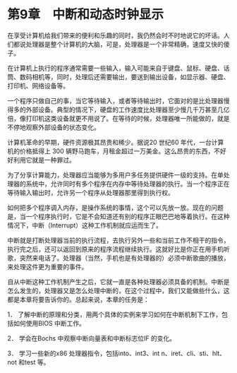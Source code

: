    

# 第9章　中断和动态时钟显示

在享受计算机给我们带来的便利和乐趣的同时，我仍然会时不时地说它的坏话。人们都说处理器是整个计算机的大脑，可是，处理器是一个非常精确，速度又快的傻子。

在计算机上执行的程序通常需要一些输入，输入可能来自于键盘、鼠标、硬盘、话筒、数码相机等，同时，处理后还需要输出，要送到输出设备，如显示器、硬盘、打印机、网络设备等。

一个程序只做自己的事，当它等待输入，或者等待输出时，它面对的是比处理器慢得多的外部设备。典型的情况下，硬盘的工作速度比处理器至少慢几千万甚至几亿倍，像打印机这类设备就更不用说了。在等待的时候，处理器唯一所能做的，就是不停地观察外部设备的状态变化。

计算机革命的早期，硬件资源极其昂贵和稀少。据说20 世纪60 年代，一台计算机的价格抵得上 300 辆野马跑车，月租金超过一万美金。这么昂贵的东西，不好好利用它就是一种罪过。

为了分享计算能力，处理器应当能够为多用户多任务提供硬件一级的支持。在单处理器的系统中，允许同时有多个程序在内存中等待处理器的执行。当一个程序正在等待输入输出时，允许另一个程序从处理器那里得到执行权。

如何把多个程序调入内存，是操作系统的事情，这个可以先放一放。现在的问题是，当一个程序执行时，它是不会知道还有别的程序正眼巴巴地等着执行。在这种情况下，中断（Interrupt）这种工作机制就应运而生了。

中断就是打断处理器当前的执行流程，去执行另外一些和当前工作不相干的指令，执行完之后，还可以返回到原来的程序流程继续执行。这就好比是你正在用手机听歌，突然来电话了。处理器（当然，手机也是有处理器的）必须中断歌曲的播放，来处理这件更为重要的事件。

自从中断这种工作机制产生之后，它就一直是各种处理器必须具备的机制。中断是怎么发生的，处理器又是怎么处理中断的，在这个过程中，我们又能做些什么，这都是本章将要告诉你的。总起来说，本章的任务是：

1． 了解中断的原理和分类，用两个具体的实例来学习如何在中断机制下工作，包括如何使用BIOS 中断工作。

2． 学会在Bochs 中观察中断向量表和中断标志位IF 的变化。

3． 学习一些新的x86 处理器指令，包括into、int3、int n、iret、cli、sti、hlt、not 和test 等。